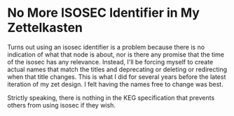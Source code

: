 # No More ISOSEC Identifier in My Zettelkasten

Turns out using an isosec identifier is a problem because there is no
indication of what that node is about, nor is there any promise that the
time of the isosec has any relevance. Instead, I'll be forcing myself to
create actual names that match the titles and deprecating or deleting or
redirecting when that title changes. This is what I did for several
years before the latest iteration of my zet design. I felt having the
names free to change was best.

Strictly speaking, there is nothing in the KEG specification that
prevents others from using isosec if they wish.
